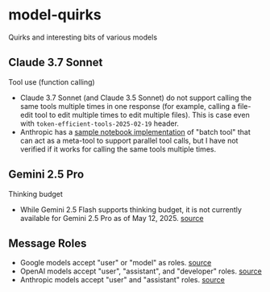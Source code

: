 # model-quirks

Quirks and interesting bits of various models

## Claude 3.7 Sonnet

Tool use (function calling)

- Claude 3.7 Sonnet (and Claude 3.5 Sonnet) do not support calling the same tools multiple times in one response (for example, calling a file-edit tool to edit multiple times to edit multiple files). This is case even with `token-efficient-tools-2025-02-19` header.
- Anthropic has a [sample notebook implementation](https://github.com/anthropics/anthropic-cookbook/blob/main/tool_use/parallel_tools_claude_3_7_sonnet.ipynb) of "batch tool" that can act as a meta-tool to support parallel tool calls, but I have not verified if it works for calling the same tools multiple times.

## Gemini 2.5 Pro

Thinking budget

- While Gemini 2.5 Flash supports thinking budget, it is not currently available for Gemini 2.5 Pro as of May 12, 2025. [source](https://ai.google.dev/gemini-api/docs/thinking)

## Message Roles

- Google models accept "user" or "model" as roles. [source](https://ai.google.dev/gemini-api/docs/text-generation)
- OpenAI models accept "user", "assistant", and "developer" roles. [source](https://platform.openai.com/docs/guides/text?api-mode=chat)
- Anthropic models accept "user" and "assistant" roles. [source](https://docs.anthropic.com/en/api/messages)
